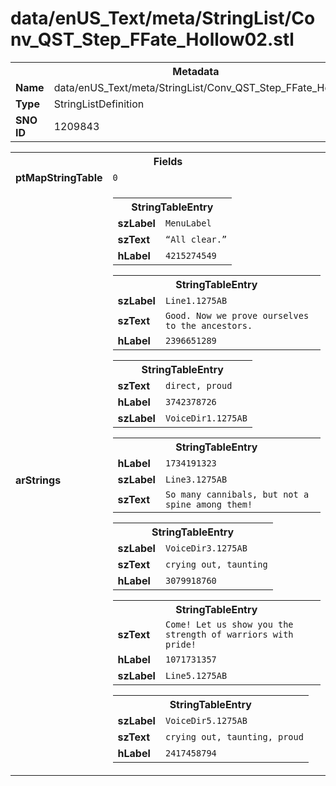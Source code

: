 <h1>data/enUS_Text/meta/StringList/Conv_QST_Step_FFate_Hollow02.stl</h1><table><tr><th colspan="100%">Metadata</th></tr><tr><td><b>Name</b></td><td>data/enUS_Text/meta/StringList/Conv_QST_Step_FFate_Hollow02.stl</td></tr><tr><td><b>Type</b></td><td>StringListDefinition</td></tr><tr><td><b>SNO ID</b></td><td>1209843</td></tr></table>

<table><tr><th colspan="100%">Fields</th></tr><tr><td><b>ptMapStringTable</b></td><td><code>0</code></td></tr><tr><td><b>arStrings</b></td><td><table><tr><th colspan="100%">StringTableEntry</th></tr><tr><td><b>szLabel</b></td><td><code>MenuLabel</code></td></tr><tr><td><b>szText</b></td><td><code>“All clear.”</code></td></tr><tr><td><b>hLabel</b></td><td><code>4215274549</code></td></tr></table>


<table><tr><th colspan="100%">StringTableEntry</th></tr><tr><td><b>szLabel</b></td><td><code>Line1.1275AB</code></td></tr><tr><td><b>szText</b></td><td><code>Good. Now we prove ourselves to the ancestors.</code></td></tr><tr><td><b>hLabel</b></td><td><code>2396651289</code></td></tr></table>


<table><tr><th colspan="100%">StringTableEntry</th></tr><tr><td><b>szText</b></td><td><code>direct, proud</code></td></tr><tr><td><b>hLabel</b></td><td><code>3742378726</code></td></tr><tr><td><b>szLabel</b></td><td><code>VoiceDir1.1275AB</code></td></tr></table>


<table><tr><th colspan="100%">StringTableEntry</th></tr><tr><td><b>hLabel</b></td><td><code>1734191323</code></td></tr><tr><td><b>szLabel</b></td><td><code>Line3.1275AB</code></td></tr><tr><td><b>szText</b></td><td><code>So many cannibals, but not a spine among them!</code></td></tr></table>


<table><tr><th colspan="100%">StringTableEntry</th></tr><tr><td><b>szLabel</b></td><td><code>VoiceDir3.1275AB</code></td></tr><tr><td><b>szText</b></td><td><code>crying out, taunting</code></td></tr><tr><td><b>hLabel</b></td><td><code>3079918760</code></td></tr></table>


<table><tr><th colspan="100%">StringTableEntry</th></tr><tr><td><b>szText</b></td><td><code>Come! Let us show you the strength of warriors with pride!</code></td></tr><tr><td><b>hLabel</b></td><td><code>1071731357</code></td></tr><tr><td><b>szLabel</b></td><td><code>Line5.1275AB</code></td></tr></table>


<table><tr><th colspan="100%">StringTableEntry</th></tr><tr><td><b>szLabel</b></td><td><code>VoiceDir5.1275AB</code></td></tr><tr><td><b>szText</b></td><td><code>crying out, taunting, proud</code></td></tr><tr><td><b>hLabel</b></td><td><code>2417458794</code></td></tr></table>


</td></tr></table>

